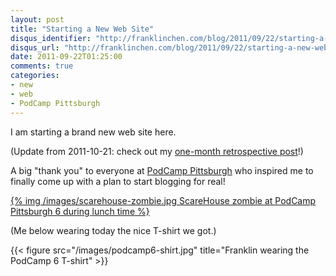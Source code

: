 ```yaml
---
layout: post
title: "Starting a New Web Site"
disqus_identifier: "http://franklinchen.com/blog/2011/09/22/starting-a-new-web-site/"
disqus_url: "http://franklinchen.com/blog/2011/09/22/starting-a-new-web-site/"
date: 2011-09-22T01:25:00
comments: true
categories:
- new
- web
- PodCamp Pittsburgh
---
```

I am starting a brand new web site here.

(Update from 2011-10-21: check out my [one-month retrospective post](/blog/2011/10/21/one-month-anniversary-of-my-blog/)!)

<!--more-->

A big "thank you" to everyone at [PodCamp Pittsburgh](http://podcamppittsburgh.com/) who inspired me to finally come up with a plan to start blogging for real!

[{% img /images/scarehouse-zombie.jpg ScareHouse zombie at PodCamp Pittsburgh 6 during lunch time %}](http://scarehouse.com/)

(Me below wearing today the nice T-shirt we got.)

{{< figure src="/images/podcamp6-shirt.jpg" title="Franklin wearing the PodCamp 6 T-shirt" >}}
